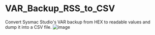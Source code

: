 # VAR_Backup_RSS_to_CSV
Convert Sysmac Studio's VAR backup from HEX to readable values and dump it into a CSV file.
![image](https://github.com/ajbrickhouse/VAR_Backup_RSS_to_CSV/assets/106787118/6af45d50-11ad-4b9b-bc8e-e0e05f6f85c3)
